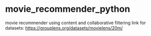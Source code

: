 # movie_recommender_python
movie recommender using content and collaborative filtering
link for datasets:
https://grouplens.org/datasets/movielens/20m/
